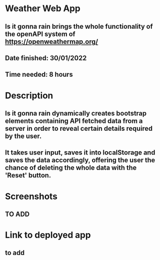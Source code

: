 # Weather Web App

## Is it gonna rain brings the whole functionality of the openAPI system of https://openweathermap.org/

## Date finished: 30/01/2022

## Time needed: 8 hours

# Description

## Is it gonna rain dynamically creates bootstrap elements containing API fetched data from a server in order to reveal certain details required by the user.

## It takes user input, saves it into localStorage and saves the data accordingly, offering the user the chance of deleting the whole data with the 'Reset' button.

# Screenshots

## TO ADD

# Link to deployed app

## to add
